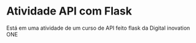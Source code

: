 # Atividade API com Flask

Está em uma atividade de um curso de API feito flask da Digital inovation ONE
